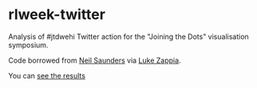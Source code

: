 # rlweek-twitter

Analysis of #jtdwehi Twitter action for the "Joining the Dots" visualisation
symposium.

Code borrowed from [Neil Saunders](https://github.com/neilfws) via [Luke Zappia](http://lazappi.id.au/joining-the-dots-twitter-analysis/).

You can [see the results](http://peterneish.github.com/rlweek-twitter)

